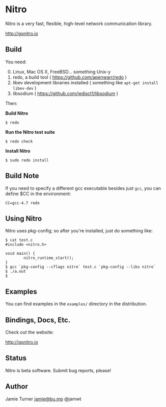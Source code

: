 Nitro
=====

Nitro is a very fast, flexible, high-level network communication
library.

http://gonitro.io

Build
-----

You need:

 0. Linux, Mac OS X, FreeBSD... something Unix-y
 1. redo, a build tool ( https://github.com/apenwarr/redo )
 2. libev development libraries installed ( something like `apt-get install libev-dev` )
 3. libsodium ( https://github.com/jedisct1/libsodium )

Then:

**Build Nitro**

    $ redo

**Run the Nitro test suite**

    $ redo check

**Install Nitro**

    $ sudo redo install

Build Note
----------

If you need to specify a different gcc executable
besides just `gcc`, you can define $CC in the environment:

    CC=gcc-4.7 redo

Using Nitro
-----------

Nitro uses pkg-config; so after you're installed, just do something like:

    $ cat test.c
    #include <nitro.h>

    void main() {
            nitro_runtime_start();
    }
    $ gcc `pkg-config --cflags nitro` test.c `pkg-config --libs nitro`
    $ ./a.out
    $

Examples
--------

You can find examples in the `examples/` directory in the distribution.

Bindings, Docs, Etc.
--------

Check out the website:

http://gonitro.io

Status
------

Nitro is beta software.  Submit bug reports, please!

Author
------

Jamie Turner <jamie@bu.mp> @jamwt

